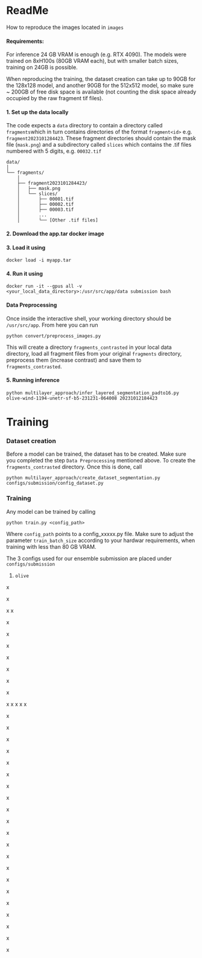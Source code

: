 # ReadMe
How to reproduce the images located in `images`

#### Requirements:
For inference 24 GB VRAM is enough (e.g. RTX 4090). The models were trained on 8xH100s (80GB VRAM each), but with smaller batch sizes, training on 24GB is possible.

When reproducing the training, the dataset creation can take up to 90GB for the 128x128 model, and another 90GB for the 512x512 model, so make sure ~ 200GB of free disk space is available (not counting the disk space already occupied by the raw fragment tif files).
#### 1. Set up the data locally

The code expects a `data` directory to contain a directory called `fragments`which in turn contains directories of the format
`fragment<id>` e.g. `fragment2023101284423`.
These fragment directories should contain the mask file (`mask.png`) and a subdirectory called `slices` which contains the .tif files numbered with 5 digits, e.g. `00032.tif`

    data/
    │
    └── fragments/
        │
        ├── fragment2023101284423/
        │   ├── mask.png
        │   └── slices/
        │       ├── 00001.tif
        │       ├── 00002.tif
        │       ├── 00003.tif
        │       ...
        │       └── [Other .tif files]
####  2. Download the app.tar docker image
####  3. Load it using
```
docker load -i myapp.tar
```
#### 4. Run it using

```
docker run -it --gpus all -v <your_local_data_directory>:/usr/src/app/data submission bash
```
#### Data Preprocessing
Once inside the interactive shell, your working directory should be `/usr/src/app`.
From here you can run 
````commandline
python convert/preprocess_images.py 
````
This will create a directory ``fragments_contrasted`` in your local data directory, load all fragment files from your original ``fragments`` directory, preprocess them (increase contrast) and save them to ``fragments_contrasted``.

#### 5. Running inference

````commandline
python multilayer_approach/infer_layered_segmentation_padto16.py olive-wind-1194-unetr-sf-b5-231231-064008 20231012184423
````

# Training 
### Dataset creation
Before a model can be trained, the dataset has to be created.
Make sure you completed the step `Data Preprocessing` mentioned above. To create the `fragments_contrasted` directory. Once this is done, call 
```commandline
python multilayer_approach/create_dataset_segmentation.py configs/submission/config_dataset.py
```

### Training
Any model can be trained by calling
```commandline
python train.py <config_path>
```
Where ``config_path`` points to a config_xxxxx.py file. Make sure to adjust the parameter ```train_batch_size``` according to your hardwar requirements, when training with less than 80 GB VRAM.

The 3 configs used for our ensemble submission are placed under `configs/submission` 
1. ``olive``



x





x




x
x



x




x










x








x








x









x











x



x
x
x
x
x




x







x




x









x












x








x












x





x












x








x












x












x












x












x












x












x












x












x












x









x












x



